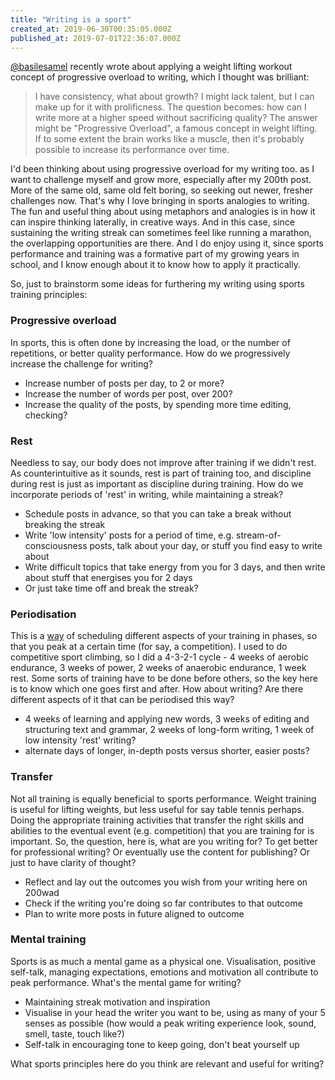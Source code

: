 ```yaml
---
title: "Writing is a sport"
created_at: 2019-06-30T00:35:05.000Z
published_at: 2019-07-01T22:36:07.000Z
---
```

[@basilesamel](https://200wordsaday.com/words/compound-writing-2-200995d02793c687ad) recently wrote about applying a weight lifting workout concept of progressive overload to writing, which I thought was brilliant:   

  

> I have consistency, what about growth? I might lack talent, but I can make up for it with prolificness. The question becomes: how can I write more at a higher speed without sacrificing quality? The answer might be "Progressive Overload", a famous concept in weight lifting.  
> If to some extent the brain works like a muscle, then it's probably possible to increase its performance over time. 

  

I'd been thinking about using progressive overload for my writing too. as I want to challenge myself and grow more, especially after my 200th post. More of the same old, same old felt boring, so seeking out newer, fresher challenges now. That's why I love bringing in sports analogies to writing. The fun and useful thing about using metaphors and analogies is in how it can inspire thinking laterally, in creative ways. And in this case, since sustaining the writing streak can sometimes feel like running a marathon, the overlapping opportunities are there. And I do enjoy using it, since sports performance and training was a formative part of my growing years in school, and I know enough about it to know how to apply it practically.

  

So, just to brainstorm some ideas for furthering my writing using sports training principles:

  

### **Progressive overload**

In sports, this is often done by increasing the load, or the number of repetitions, or better quality performance. How do we progressively increase the challenge for writing?

*   Increase number of posts per day, to 2 or more?
*   Increase the number of words per post, over 200?
*   Increase the quality of the posts, by spending more time editing, checking?

  

### **Rest**

Needless to say, our body does not improve after training if we didn't rest. As counterintuitive as it sounds, rest is part of training too, and discipline during rest is just as important as discipline during training. How do we incorporate periods of 'rest' in writing, while maintaining a streak?

*   Schedule posts in advance, so that you can take a break without breaking the streak
*   Write 'low intensity' posts for a period of time, e.g. stream-of-consciousness posts, talk about your day, or stuff you find easy to write about
*   Write difficult topics that take energy from you for 3 days, and then write about stuff that energises you for 2 days 
*   Or just take time off and break the streak?

### **Periodisation** 

This is a [way](https://en.wikipedia.org/wiki/Sports_periodization) of scheduling different aspects of your training in phases, so that you peak at a certain time (for say, a competition). I used to do competitive sport climbing, so I did a 4-3-2-1 cycle - 4 weeks of aerobic endurance, 3 weeks of power, 2 weeks of anaerobic endurance, 1 week rest. Some sorts of training have to be done before others, so the key here is to know which one goes first and after. How about writing? Are there different aspects of it that can be periodised this way?

*   4 weeks of learning and applying new words, 3 weeks of editing and structuring text and grammar, 2 weeks of long-form writing, 1 week of low intensity 'rest' writing?  
*   alternate days of longer, in-depth posts versus shorter, easier posts?

  

### **Transfer**

Not all training is equally beneficial to sports performance. Weight training is useful for lifting weights, but less useful for say table tennis perhaps. Doing the appropriate training activities that transfer the right skills and abilities to the eventual event (e.g. competition) that you are training for is important. So, the question, here is, what are you writing for? To get better for professional writing? Or eventually use the content for publishing? Or just to have clarity of thought? 

*   Reflect and lay out the outcomes you wish from your writing here on 200wad
*   Check if the writing you're doing so far contributes to that outcome
*   Plan to write more posts in future aligned to outcome

  

### **Mental training**

Sports is as much a mental game as a physical one. Visualisation, positive self-talk, managing expectations, emotions and motivation all contribute to peak performance. What's the mental game for writing?

*   Maintaining streak motivation and inspiration
*   Visualise in your head the writer you want to be, using as many of your 5 senses as possible (how would a peak writing experience look, sound, smell, taste, touch like?)
*   Self-talk in encouraging tone to keep going, don't beat yourself up

  

What sports principles here do you think are relevant and useful for writing?

